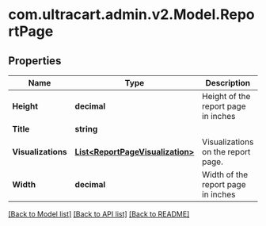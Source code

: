
# com.ultracart.admin.v2.Model.ReportPage

## Properties

Name | Type | Description | Notes
------------ | ------------- | ------------- | -------------
**Height** | **decimal** | Height of the report page in inches | [optional] 
**Title** | **string** |  | [optional] 
**Visualizations** | [**List&lt;ReportPageVisualization&gt;**](ReportPageVisualization.md) | Visualizations on the report page. | [optional] 
**Width** | **decimal** | Width of the report page in inches | [optional] 

[[Back to Model list]](../README.md#documentation-for-models)
[[Back to API list]](../README.md#documentation-for-api-endpoints)
[[Back to README]](../README.md)

